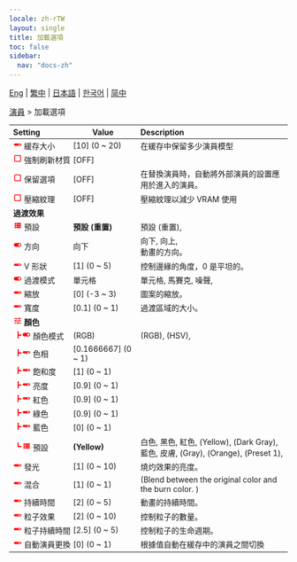 ```yaml
---
locale: zh-rTW
layout: single
title: 加載選項
toc: false
sidebar:
  nav: "docs-zh"
---
```

[Eng](/dancexr/menu/2025.4/actors/loader_options) | [繁中](/tw/dancexr/menu/2025.4/actors/loader_options) | [日本語](/jp/dancexr/menu/2025.4/actors/loader_options) | [한국어](/kr/dancexr/menu/2025.4/actors/loader_options) | [简中](/zh/dancexr/menu/2025.4/actors/loader_options)

[演員](../menu#演員) > 加載選項



| Setting | Value | Description |
| :--- | --- | :--- |
|<nobr><img src="/images/icon/ic_slider.png" alt="slider icon"/> 緩存大小</nobr>| [10] (0 ~ 20) | 在緩存中保留多少演員模型
|<nobr><img src="/images/icon/ic_check_off.png" alt="check off icon"/> 強制刷新材質</nobr>| [OFF] | 
|<nobr><img src="/images/icon/ic_check_off.png" alt="check off icon"/> 保留選項</nobr>| [OFF] | 在替換演員時，自動將外部演員的設置應用於進入的演員。
|<nobr><img src="/images/icon/ic_check_off.png" alt="check off icon"/> 壓縮紋理</nobr>| [OFF] | 壓縮紋理以減少 VRAM 使用
|<nobr> <b>過渡效果</b></nobr>|| 
|<nobr><img src="/images/icon/ic_list.png" alt="list icon"/> 預設</nobr>| **預設 (重置)** | 預設 (重置),  |
|<nobr><img src="/images/icon/ic_toggle_on.png" alt="toggle on icon"/> 方向</nobr>| 向下 | 向下, 向上, <br/>動畫的方向。
|<nobr><img src="/images/icon/ic_slider.png" alt="slider icon"/> V 形狀</nobr>| [1] (0 ~ 5) | 控制邊緣的角度，0 是平坦的。
|<nobr><img src="/images/icon/ic_toggle_on.png" alt="toggle on icon"/> 過渡模式</nobr>| 單元格 | 單元格, 馬賽克, 噪聲, 
|<nobr><img src="/images/icon/ic_slider.png" alt="slider icon"/> 縮放</nobr>| [0] (-3 ~ 3) | 圖案的縮放。
|<nobr><img src="/images/icon/ic_slider.png" alt="slider icon"/> 寬度</nobr>| [0.1] (0 ~ 1) | 過渡區域的大小。
|<nobr><img src="/images/icon/ic_tune.png" alt="tune icon"/> <b>顏色</b></nobr>| | 
|<nobr><img src="/images/icon/ic_line_t.png"/><img src="/images/icon/ic_toggle_on.png" alt="toggle on icon"/> 顏色模式</nobr>| (RGB) | (RGB), (HSV), 
|<nobr><img src="/images/icon/ic_line_t.png"/><img src="/images/icon/ic_slider.png" alt="slider icon"/> 色相</nobr>| [0.1666667] (0 ~ 1) | 
|<nobr><img src="/images/icon/ic_line_t.png"/><img src="/images/icon/ic_slider.png" alt="slider icon"/> 飽和度</nobr>| [1] (0 ~ 1) | 
|<nobr><img src="/images/icon/ic_line_t.png"/><img src="/images/icon/ic_slider.png" alt="slider icon"/> 亮度</nobr>| [0.9] (0 ~ 1) | 
|<nobr><img src="/images/icon/ic_line_t.png"/><img src="/images/icon/ic_slider.png" alt="slider icon"/> 紅色</nobr>| [0.9] (0 ~ 1) | 
|<nobr><img src="/images/icon/ic_line_t.png"/><img src="/images/icon/ic_slider.png" alt="slider icon"/> 綠色</nobr>| [0.9] (0 ~ 1) | 
|<nobr><img src="/images/icon/ic_line_t.png"/><img src="/images/icon/ic_slider.png" alt="slider icon"/> 藍色</nobr>| [0] (0 ~ 1) | 
|<nobr><img src="/images/icon/ic_line_l.png"/><img src="/images/icon/ic_list.png" alt="list icon"/> 預設</nobr>| **(Yellow)** | 白色, 黑色, 紅色, (Yellow), (Dark Gray), 藍色, 皮膚, (Gray), (Orange), (Preset 1),  |
|<nobr><img src="/images/icon/ic_slider.png" alt="slider icon"/> 發光</nobr>| [1] (0 ~ 10) | 燒灼效果的亮度。
|<nobr><img src="/images/icon/ic_slider.png" alt="slider icon"/> 混合</nobr>| [1] (0 ~ 1) | (Blend between the original color and the burn color. )
|<nobr><img src="/images/icon/ic_slider.png" alt="slider icon"/> 持續時間</nobr>| [2] (0 ~ 5) | 動畫的持續時間。
|<nobr><img src="/images/icon/ic_slider.png" alt="slider icon"/> 粒子效果</nobr>| [2] (0 ~ 10) | 控制粒子的數量。
|<nobr><img src="/images/icon/ic_slider.png" alt="slider icon"/> 粒子持續時間</nobr>| [2.5] (0 ~ 5) | 控制粒子的生命週期。
|<nobr><img src="/images/icon/ic_slider.png" alt="slider icon"/> 自動演員更換</nobr>| [0] (0 ~ 1) | 根據值自動在緩存中的演員之間切換
